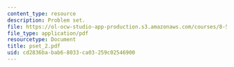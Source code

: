 ```yaml
---
content_type: resource
description: Problem set.
file: https://ol-ocw-studio-app-production.s3.amazonaws.com/courses/8-511-theory-of-solids-i-fall-2004/cd2836babab68033ca03259c02546900_pset_2.pdf
file_type: application/pdf
resourcetype: Document
title: pset_2.pdf
uid: cd2836ba-bab6-8033-ca03-259c02546900
---
```

